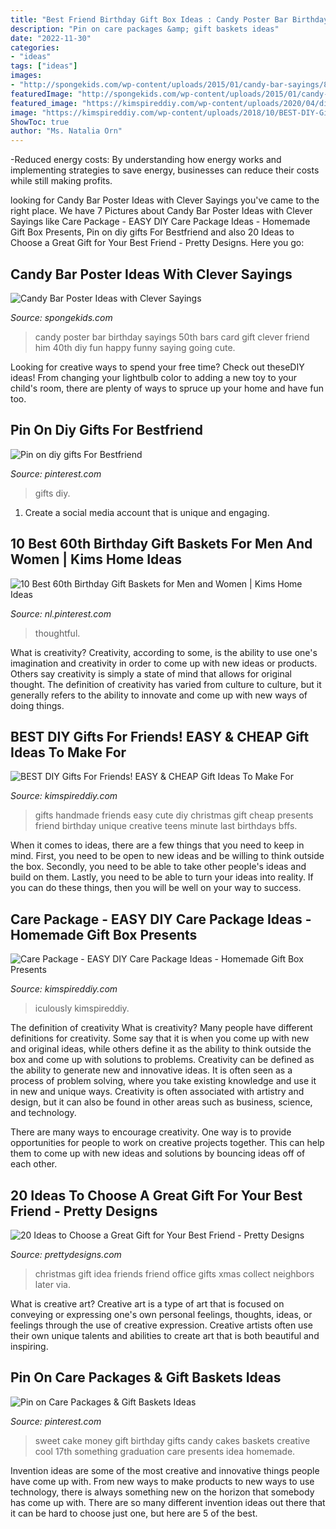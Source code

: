 ```yaml
---
title: "Best Friend Birthday Gift Box Ideas : Candy Poster Bar Birthday Sayings 50th Bars Card Gift Clever Friend Him 40th Diy Fun Happy Funny Saying Going Cute"
description: "Pin on care packages &amp; gift baskets ideas"
date: "2022-11-30"
categories:
- "ideas"
tags: ["ideas"]
images:
- "http://spongekids.com/wp-content/uploads/2015/01/candy-bar-sayings/8-candy-bar-saying-ideas.jpg"
featuredImage: "http://spongekids.com/wp-content/uploads/2015/01/candy-bar-sayings/8-candy-bar-saying-ideas.jpg"
featured_image: "https://kimspireddiy.com/wp-content/uploads/2020/04/diy-care-package-red-2.jpg"
image: "https://kimspireddiy.com/wp-content/uploads/2018/10/BEST-DIY-Gifts-For-Friends-EASY-and-CHEAP-Gift-Ideas-To-Make-For-Birthdays-Christmas-Gifts-Creative-and-Unique-Presents-That-Are-Cute-Last-Minute-Handmade-Ideas-BFFs-Teens-9.jpg"
ShowToc: true
author: "Ms. Natalia Orn"
---
```



-Reduced energy costs: By understanding how energy works and implementing strategies to save energy, businesses can reduce their costs while still making profits.

	

		
looking for Candy Bar Poster Ideas with Clever Sayings you've came to the right place. We have 7 Pictures about Candy Bar Poster Ideas with Clever Sayings like Care Package - EASY DIY Care Package Ideas - Homemade Gift Box Presents, Pin on diy gifts For Bestfriend and also 20 Ideas to Choose a Great Gift for Your Best Friend - Pretty Designs. Here you go:
		
    
## Candy Bar Poster Ideas With Clever Sayings

<img loading=lazy src="http://spongekids.com/wp-content/uploads/2015/01/candy-bar-sayings/8-candy-bar-saying-ideas.jpg" onerror="this.onerror=null;this.src='https://tse4.mm.bing.net/th?id=OIP.ZCQ7LAyHzLc_TkZApETBdwHaJ4&amp;pid=15.1';" alt="Candy Bar Poster Ideas with Clever Sayings">

_Source: spongekids.com_

>candy poster bar birthday sayings 50th bars card gift clever friend him 40th diy fun happy funny saying going cute. 

	

Looking for creative ways to spend your free time? Check out theseDIY ideas! From changing your lightbulb color to adding a new toy to your child's room, there are plenty of ways to spruce up your home and have fun too.

    
## Pin On Diy Gifts For Bestfriend

<img loading=lazy src="https://i.pinimg.com/736x/73/13/87/731387fdd2c8ae69b97399620b588c29.jpg" onerror="this.onerror=null;this.src='https://tse2.mm.bing.net/th?id=OIP.5gUJFyIoIycKiu6pP-i7-AHaJ4&amp;pid=15.1';" alt="Pin on diy gifts For Bestfriend">

_Source: pinterest.com_

>gifts diy. 

	

1. Create a social media account that is unique and engaging.

    
## 10 Best 60th Birthday Gift Baskets For Men And Women | Kims Home Ideas

<img loading=lazy src="https://i.pinimg.com/736x/14/72/80/14728064654c9a6cde1b4a2af7d409ef.jpg" onerror="this.onerror=null;this.src='https://tse4.mm.bing.net/th?id=OIP.N461bHs6B6t2buHeKPRcawHaPT&amp;pid=15.1';" alt="10 Best 60th Birthday Gift Baskets for Men and Women | Kims Home Ideas">

_Source: nl.pinterest.com_

>thoughtful. 

	

What is creativity?
Creativity, according to some, is the ability to use one's imagination and creativity in order to come up with new ideas or products. Others say creativity is simply a state of mind that allows for original thought. The definition of creativity has varied from culture to culture, but it generally refers to the ability to innovate and come up with new ways of doing things.

    
## BEST DIY Gifts For Friends! EASY &amp; CHEAP Gift Ideas To Make For

<img loading=lazy src="https://kimspireddiy.com/wp-content/uploads/2018/10/BEST-DIY-Gifts-For-Friends-EASY-and-CHEAP-Gift-Ideas-To-Make-For-Birthdays-Christmas-Gifts-Creative-and-Unique-Presents-That-Are-Cute-Last-Minute-Handmade-Ideas-BFFs-Teens-9.jpg" onerror="this.onerror=null;this.src='https://tse4.mm.bing.net/th?id=OIP.sPWYgheNq0qmOiGp_6zx6QHaLH&amp;pid=15.1';" alt="BEST DIY Gifts For Friends! EASY &amp; CHEAP Gift Ideas To Make For">

_Source: kimspireddiy.com_

>gifts handmade friends easy cute diy christmas gift cheap presents friend birthday unique creative teens minute last birthdays bffs. 

	

When it comes to ideas, there are a few things that you need to keep in mind. First, you need to be open to new ideas and be willing to think outside the box. Secondly, you need to be able to take other people's ideas and build on them. Lastly, you need to be able to turn your ideas into reality. If you can do these things, then you will be well on your way to success.

    
## Care Package - EASY DIY Care Package Ideas - Homemade Gift Box Presents

<img loading=lazy src="https://kimspireddiy.com/wp-content/uploads/2020/04/diy-care-package-red-2.jpg" onerror="this.onerror=null;this.src='https://tse4.mm.bing.net/th?id=OIP.vJHL88l2ef72zyv6oqnf3wHaNM&amp;pid=15.1';" alt="Care Package - EASY DIY Care Package Ideas - Homemade Gift Box Presents">

_Source: kimspireddiy.com_

>iculously kimspireddiy. 

	

The definition of creativity
What is creativity? Many people have different definitions for creativity. Some say that it is when you come up with new and original ideas, while others define it as the ability to think outside the box and come up with solutions to problems.
Creativity can be defined as the ability to generate new and innovative ideas. It is often seen as a process of problem solving, where you take existing knowledge and use it in new and unique ways. Creativity is often associated with artistry and design, but it can also be found in other areas such as business, science, and technology.

There are many ways to encourage creativity. One way is to provide opportunities for people to work on creative projects together. This can help them to come up with new ideas and solutions by bouncing ideas off of each other.

    
## 20 Ideas To Choose A Great Gift For Your Best Friend - Pretty Designs

<img loading=lazy src="https://www.prettydesigns.com/wp-content/uploads/2015/12/Christmas-Gift-Idea.jpg" onerror="this.onerror=null;this.src='https://tse4.mm.bing.net/th?id=OIP.6qaMnZT5VlpWHzGiJinI6wHaLF&amp;pid=15.1';" alt="20 Ideas to Choose a Great Gift for Your Best Friend - Pretty Designs">

_Source: prettydesigns.com_

>christmas gift idea friends friend office gifts xmas collect neighbors later via. 

	

What is creative art?
Creative art is a type of art that is focused on conveying or expressing one's own personal feelings, thoughts, ideas, or feelings through the use of creative expression. Creative artists often use their own unique talents and abilities to create art that is both beautiful and inspiring.

    
## Pin On Care Packages &amp; Gift Baskets Ideas

<img loading=lazy src="https://i.pinimg.com/736x/d7/25/01/d72501db57ef7194b95e746f27f80412--money-cake-sweet--birthday.jpg" onerror="this.onerror=null;this.src='https://tse2.mm.bing.net/th?id=OIP.UeOgH8-z9tQQIEvbJRK2IwHaJ3&amp;pid=15.1';" alt="Pin on Care Packages &amp; Gift Baskets Ideas">

_Source: pinterest.com_

>sweet cake money gift birthday gifts candy cakes baskets creative cool 17th something graduation care presents idea homemade. 

	

Invention ideas are some of the most creative and innovative things people have come up with. From new ways to make products to new ways to use technology, there is always something new on the horizon that somebody has come up with. There are so many different invention ideas out there that it can be hard to choose just one, but here are 5 of the best.

